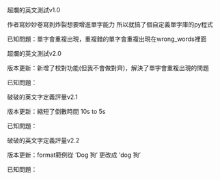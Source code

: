 超爛的英文測試v1.0

作者寫妙妙卷寫到炸裂想要增進單字能力
所以就搞了個自定義單字庫的py程式

已知問題：單字會重複出現，重複錯的單字會重複出現在wrong_words裡面

超爛的英文測試v2.0

版本更新：新增了校對功能(但我不會做對齊)，解決了單字會重複出現的問題

已知問題：

破破的英文字定義評量v2.1

版本更新：縮短了倒數時間 10s to 5s

已知問題：

破破的英文字定義評量v2.2

版本更新：format範例從 ’Dog 狗’ 更改成 ’dog 狗’

已知問題：

